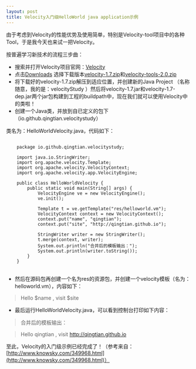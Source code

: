 ```yaml
---
layout: post
title: Velocity入门级HelloWorld java application示例
---
```


由于考虑到Velocity的性能优势及使用简单，特别是Velocity-tool项目中的各种Tool，于是我今天也来试一把Velocity。

按普遍学习新技术的流程三步曲：

- 搜索并打开Velocity项目官网：[Velocity](http://velocity.apache.org/)
- 点击[Downloads](http://velocity.apache.org/download.cgi) 选择下载版本[velocity-1.7.zip](http://apache.dataguru.cn//velocity/engine/1.7/velocity-1.7.zip)和[velocity-tools-2.0.zip](http://apache.dataguru.cn//velocity/tools/2.0/velocity-tools-2.0.zip)
- 将下载好的velocity-1.7.zip解压到适应位置，并创建新的Java Project （名称随意，我的是：velocityStudy ）然后将velocity-1.7.jar和velocity-1.7-dep.jar两个jar包构建到工程的buildpath中，现在我们就可以使用Velocity中的类啦！
- 创建一个Java类，并放到自已定义的包下（io.github.qingtian.velocitystudy）

 类名为：HelloWorldVelocity.java，代码如下：


<pre>
<code class="java">
	package io.github.qingtian.velocitystudy;

	import java.io.StringWriter;
	import org.apache.velocity.Template;
	import org.apache.velocity.VelocityContext;
	import org.apache.velocity.app.VelocityEngine;

	public class HelloWorldVelocity {
		public static void main(String[] args) {
			VelocityEngine ve = new VelocityEngine();
			ve.init();

			Template t = ve.getTemplate("res/helloworld.vm");
			VelocityContext context = new VelocityContext();
			context.put("name", "qingtian");
			context.put("site", "http://qingtian.github.io");

			StringWriter writer = new StringWriter();
			t.merge(context, writer);
			System.out.println("合并后的模板输出：");
			System.out.println(writer.toString());
		}
	}
</code>
</pre>


- 然后在源码包再创建一个名为res的资源包，并创建一个velocity模板（名为：helloworld.vm），内容如下：

> Hello $name , visit $site

- 最后运行HelloWorldVelocity.java，可以看到控制台打印如下内容：


> 合并后的模板输出：

> Hello qingtian , visit http://qingtian.github.io



 至此，Velocity的入门级示例已经完成了！（参考来自：[http://www.knowsky.com/349968.html](http://www.knowsky.com/349968.html)）
